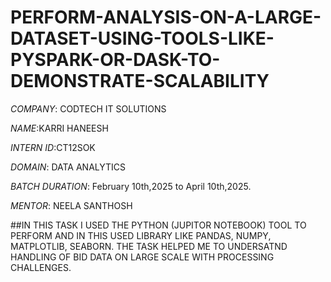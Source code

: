 # PERFORM-ANALYSIS-ON-A-LARGE-DATASET-USING-TOOLS-LIKE-PYSPARK-OR-DASK-TO-DEMONSTRATE-SCALABILITY

*COMPANY*: CODTECH IT SOLUTIONS 

*NAME*:KARRI HANEESH

*INTERN ID*:CT12SOK

*DOMAIN*: DATA ANALYTICS

*BATCH DURATION*: February 10th,2025 to April 10th,2025.

*MENTOR*: NEELA SANTHOSH 

##IN THIS TASK I USED THE PYTHON (JUPITOR NOTEBOOK) TOOL TO PERFORM AND IN THIS USED LIBRARY LIKE PANDAS, NUMPY, MATPLOTLIB, SEABORN. THE TASK HELPED ME TO UNDERSATND HANDLING OF BID DATA ON LARGE SCALE WITH PROCESSING CHALLENGES.
